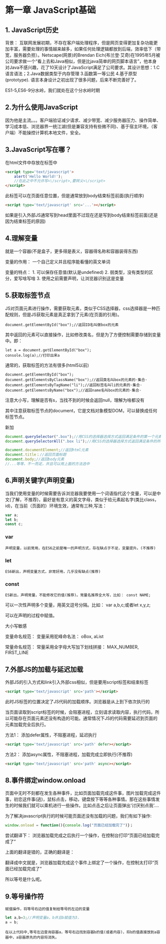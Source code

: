 # 第一章 JavaScript基础

## 1. JavaScript历史

背景： 互联网发展初期，不存在客户端处理程序，但是网页变得更加复杂功能更加丰富，需要处理的事情越来越多，如果任何处理逻辑都放到后端，效率低下（带宽，服务器负担）。Netscape(网景)的Brendan Eich(布兰登·艾奇)在1995年5月被公司要求做一个“看上去和Java相似，但是比java简单的网页脚本语言”，他本身对Java不感兴趣，花了10天设计了JavaScript满足了公司要求。其设计思想：1.C语言语法；2.Java数据类型于内存管理 3.函数第一等公民 4.基于原型(prototype). 语言本身设计之初出现了很多问题，后来不断完善好了。

ES1-5,ES6-9分水岭，我们就处在这个分水岭时期

## 2.为什么使用JavaScript

因为他是主流。。。客户端验证减少请求、减少带宽、减少服务器压力、操作简单、学习成本低、浏览器界一统江湖(但是兼容支持有些微不同)、基于宿主环境，（客户端）不能操控计算机本地文件，安全。

## 3.JavaScript写在哪？

在html文件中存放在<script type='text/javascript'></script>标签中

```HTML
<script type='text/javascript'>
	alert('Hello World!');
    //在此之中不允许写<\/script>,要转义<\/script>
</script>
```

此标签可以在页面任意位置，但是通常放到body结束标签前面(执行顺序)

```html
<script type='text/javascript' src='...'></script>
```

如果是引入外部JS通常写到head里面不过现在还是写到body结束标签前面(还是因为结束标签的原因)

## 4.理解变量

就是一个容器(不是盒子，更多得是表义，容器得名称和容器装得东西)

变量的作用： 一个自己定义并且程序能看懂的英文单词

变量的特点： 1. 可以保存任意值(默认是undefined) 2. 弱类型，没有类型的区分，爱写啥写啥 3. 使用之前需要声明，让浏览器识别这是变量

## 5.获取标签节点

JS对页面元素进行操作，需要获取元素，类似于CSS选择器，css选择器是一种匹配规则，但是JS获取元素是真正拿到了元素(在页面的引用)。

```JS
document.getElementById("box");//返回ID名叫做box的元素
```

其中返回的元素可以直接操作，比如修改类名，但是为了方便控制需要存储到变量中。即：

```JS
let a = document.getElementById("box");
console.log(a);//打印出来a
```

通常的，获取标签的方法有很多(html5以前)

```JS
document.getElementById("box");
document.getElementsByClassName("box");//返回类名叫box的元素的·集合·
document.getElementsByTagName("li");//返回标签名叫li的元素的·集合·
document.getElementsByName("box");//返回name名叫box的元素的·集合·
```

注意大小写，理解是否有s，当找不到的时候会返回null，理解为啥都没有

其中注意获取标签节点的document，它是文档对象模型DOM，可以替换成任何标签节点。

新加

```js
document.querySelector(".box");//用CSS的选择器选择方式返回满足条件的第一个元素
document.querySelectorAll(".box li");//用CSS的选择器选择方式返回满足条件的所有的元素集合
```

```js
document.documentElement;//返回html元素
document.title；//返回页面标题
document.body;//返回body元素
//...等等，不一而足，并且可以用上面的方法选中
```

## 6.声明关键字(声明变量)

当我们使用变量的时候需要告诉浏览器我要使用一个词语指代这个变量，可以是中文(了解，不推荐)，最好是有意义的英文字母，类似于给元素起名字(类比class，id)，在当前（页面的）环境生效，通常有三种,写法： 

```js
var a;
let b;
const c;
```

### var

	声明变量，以前常用，在ES6之前是唯一的声明方式，存在缺点于不足，变量提升。(不推荐)

### let

	ES6新出，声明变量方式，非常好用，几乎没有缺点(推荐)

### const

	ES新出，声明常量，不能修改它的值(推荐)。常量名推荐全大写，比如： const NAME;

可以一次性声明多个变量，用英文逗号分隔。比如： var a,b,c;或者let x,y,z;

可以在声明的过程中赋值。

大小写敏感

变量命名规范： 变量采用驼峰命名法： oBox, aList

常量命名规范： 常量采用全字母大写加下划线拼接： MAX_NUMBER, FIRST_LINE

## 7.外部JS的加载与延迟加载

外部JS的引入方式和link引入外部css相似，但是要用script标签和结束标签

```html
<script type='text/javascript' src='path'></script>
```

此时JS标签的位置决定了JS代码的加载顺序。浏览器是从上到下依次执行的

当页面读取到script标签的时候，会阻塞进程，立刻请求读取内容，执行代码，所以可能存在页面元素还没有构造的可能。通常情况下JS的代码需要延迟到页面的元素加载完全后执行。

方法1： 添加defer属性，不阻塞进程，延迟执行

```html
<script type='text/javascript' src='path' defer></script>
```

方法2： 添加async属性，不阻塞进程，加载完成立即执行(不推荐)

```html
<script type='text/javascript' src='path' async></script>
```

## 8.事件绑定window.onload

页面中无时不刻都在发生各种事件，比如页面加载完成这件事，图片加载完成这件事，初恋这件事(逃)，鼠标点击，移动，键盘按下等等各种事情。那在这些事情发生的时候我们就可以乘机进行一些操作。比如点击之后让页面弹出‘讨厌别点我’.... 

为了解决javascript执行的时候可能页面还没有加载的问题，我们有如下操作:

```js
window.onload = function(){console.log("页面已经加载完了")}；
```

尝试翻译下： 浏览器加载完成之后执行一个操作，在控制台打印“页面已经加载完成了”

上面的翻译是错的，正确的翻译是：

翻译成中文就是，浏览器加载完成这个事件上绑定了一个操作，在控制太打印“页面已经加载完成了”

所以等号是什么呢。

## 9.等号操作符

	赋值操作，将等号右边的值复制给等号的左边的变量

```js
let a,b=3;//声明变量a，b并且b赋值为3，
a = b;
```

	在以上代码中,等号左边查询容器a，等号右边找到容器b的值(或者内容)，将b的值直接放到a容器中，a容器原先的内容将消失。


​	











